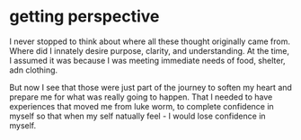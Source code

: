 # getting perspective
I never stopped to think about where all these thought originally came from. Where did I innately desire purpose, clarity, and understanding. At the time, I assumed it was because I was meeting immediate needs of food, shelter, adn clothing.

But now I see that those were just part of the journey to soften my heart and prepare me for what was really going to happen. That I needed to have experiences that moved me from luke worm, to complete confidence in myself so that when my self natually feel - I would lose confidence in myself.
